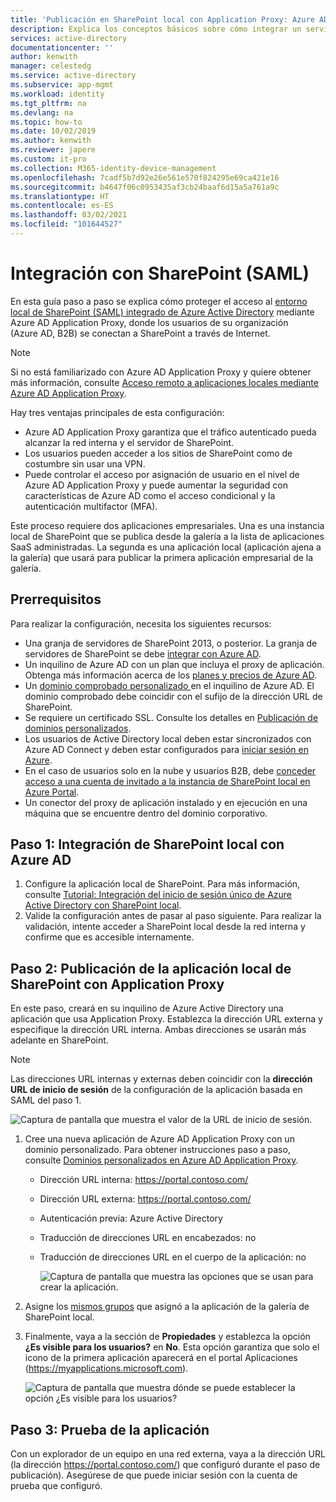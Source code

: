 ```yaml
---
title: 'Publicación en SharePoint local con Application Proxy: Azure AD'
description: Explica los conceptos básicos sobre cómo integrar un servidor de SharePoint local con Azure AD Application Proxy para SAML.
services: active-directory
documentationcenter: ''
author: kenwith
manager: celestedg
ms.service: active-directory
ms.subservice: app-mgmt
ms.workload: identity
ms.tgt_pltfrm: na
ms.devlang: na
ms.topic: how-to
ms.date: 10/02/2019
ms.author: kenwith
ms.reviewer: japere
ms.custom: it-pro
ms.collection: M365-identity-device-management
ms.openlocfilehash: 7cadf5b7d92e26e561e570f824295e69ca421e16
ms.sourcegitcommit: b4647f06c0953435af3cb24baaf6d15a5a761a9c
ms.translationtype: HT
ms.contentlocale: es-ES
ms.lasthandoff: 03/02/2021
ms.locfileid: "101644527"
---
```

# <a name="integrate-with-sharepoint-saml"></a>Integración con SharePoint (SAML)

En esta guía paso a paso se explica cómo proteger el acceso al [entorno local de SharePoint (SAML) integrado de Azure Active Directory](../saas-apps/sharepoint-on-premises-tutorial.md) mediante Azure AD Application Proxy, donde los usuarios de su organización (Azure AD, B2B) se conectan a SharePoint a través de Internet.

> [!NOTE] 
> Si no está familiarizado con Azure AD Application Proxy y quiere obtener más información, consulte [Acceso remoto a aplicaciones locales mediante Azure AD Application Proxy](./application-proxy.md).

Hay tres ventajas principales de esta configuración:

- Azure AD Application Proxy garantiza que el tráfico autenticado pueda alcanzar la red interna y el servidor de SharePoint.
- Los usuarios pueden acceder a los sitios de SharePoint como de costumbre sin usar una VPN.
- Puede controlar el acceso por asignación de usuario en el nivel de Azure AD Application Proxy y puede aumentar la seguridad con características de Azure AD como el acceso condicional y la autenticación multifactor (MFA).

Este proceso requiere dos aplicaciones empresariales. Una es una instancia local de SharePoint que se publica desde la galería a la lista de aplicaciones SaaS administradas. La segunda es una aplicación local (aplicación ajena a la galería) que usará para publicar la primera aplicación empresarial de la galería.

## <a name="prerequisites"></a>Prerrequisitos

Para realizar la configuración, necesita los siguientes recursos:
 - Una granja de servidores de SharePoint 2013, o posterior. La granja de servidores de SharePoint se debe [integrar con Azure AD](../saas-apps/sharepoint-on-premises-tutorial.md).
 - Un inquilino de Azure AD con un plan que incluya el proxy de aplicación. Obtenga más información acerca de los [planes y precios de Azure AD](https://azure.microsoft.com/pricing/details/active-directory/).
 - Un [dominio comprobado personalizado ](../fundamentals/add-custom-domain.md) en el inquilino de Azure AD. El dominio comprobado debe coincidir con el sufijo de la dirección URL de SharePoint.
 - Se requiere un certificado SSL. Consulte los detalles en [Publicación de dominios personalizados](./application-proxy-configure-custom-domain.md).
 - Los usuarios de Active Directory local deben estar sincronizados con Azure AD Connect y deben estar configurados para [iniciar sesión en Azure](../hybrid/plan-connect-user-signin.md). 
 - En el caso de usuarios solo en la nube y usuarios B2B, debe [conceder acceso a una cuenta de invitado a la instancia de SharePoint local en Azure Portal](../saas-apps/sharepoint-on-premises-tutorial.md#grant-access-to-a-guest-account-to-sharepoint-on-premises-in-the-azure-portal).
 - Un conector del proxy de aplicación instalado y en ejecución en una máquina que se encuentre dentro del dominio corporativo.


## <a name="step-1-integrate-sharepoint-on-premises-with-azure-ad"></a>Paso 1: Integración de SharePoint local con Azure AD 

1. Configure la aplicación local de SharePoint. Para más información, consulte [Tutorial: Integración del inicio de sesión único de Azure Active Directory con SharePoint local](../saas-apps/sharepoint-on-premises-tutorial.md).
2. Valide la configuración antes de pasar al paso siguiente. Para realizar la validación, intente acceder a SharePoint local desde la red interna y confirme que es accesible internamente. 


## <a name="step-2-publish-the-sharepoint-on-premises-application-with-application-proxy"></a>Paso 2: Publicación de la aplicación local de SharePoint con Application Proxy

En este paso, creará en su inquilino de Azure Active Directory una aplicación que usa Application Proxy. Establezca la dirección URL externa y especifique la dirección URL interna. Ambas direcciones se usarán más adelante en SharePoint.

> [!NOTE] 
> Las direcciones URL internas y externas deben coincidir con la **dirección URL de inicio de sesión** de la configuración de la aplicación basada en SAML del paso 1.

   ![Captura de pantalla que muestra el valor de la URL de inicio de sesión.](./media/application-proxy-integrate-with-sharepoint-server/sso-url-saml.png)


 1. Cree una nueva aplicación de Azure AD Application Proxy con un dominio personalizado. Para obtener instrucciones paso a paso, consulte [Dominios personalizados en Azure AD Application Proxy](./application-proxy-configure-custom-domain.md).

    - Dirección URL interna: https://portal.contoso.com/
    - Dirección URL externa: https://portal.contoso.com/
    - Autenticación previa: Azure Active Directory
    - Traducción de direcciones URL en encabezados: no
    - Traducción de direcciones URL en el cuerpo de la aplicación: no

        ![Captura de pantalla que muestra las opciones que se usan para crear la aplicación.](./media/application-proxy-integrate-with-sharepoint-server/create-application-azure-active-directory.png)

2. Asigne los [mismos grupos](../saas-apps/sharepoint-on-premises-tutorial.md#create-an-azure-ad-security-group-in-the-azure-portal) que asignó a la aplicación de la galería de SharePoint local.

3. Finalmente, vaya a la sección de **Propiedades** y establezca la opción **¿Es visible para los usuarios?** en **No**. Esta opción garantiza que solo el icono de la primera aplicación aparecerá en el portal Aplicaciones (https://myapplications.microsoft.com).

   ![Captura de pantalla que muestra dónde se puede establecer la opción ¿Es visible para los usuarios?](./media/application-proxy-integrate-with-sharepoint-server/configure-properties.png)
 
## <a name="step-3-test-your-application"></a>Paso 3: Prueba de la aplicación

Con un explorador de un equipo en una red externa, vaya a la dirección URL (la dirección https://portal.contoso.com/) que configuró durante el paso de publicación). Asegúrese de que puede iniciar sesión con la cuenta de prueba que configuró.